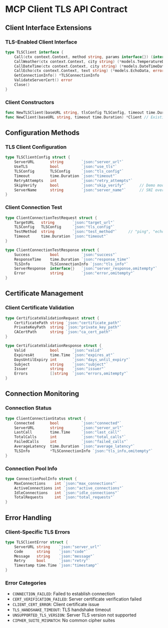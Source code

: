 # MCP Client TLS API Contract

## Client Interface Extensions

### TLS-Enabled Client Interface
```go
type TLSClient interface {
    Call(ctx context.Context, method string, params interface{}) (interface{}, error)
    CallWeather(ctx context.Context, city string) (*models.TemperatureData, error)
    CallDateTime(ctx context.Context, city string) (*models.DateTimeData, error)
    CallEcho(ctx context.Context, text string) (*models.EchoData, error)
    GetConnectionInfo() *TLSConnectionInfo
    ValidateServerCert() error
    Close()
}
```

### Client Constructors
```go
func NewTLSClient(baseURL string, tlsConfig TLSConfig, timeout time.Duration) (*Client, error)
func NewClient(baseURL string, timeout time.Duration) *Client // Existing HTTP client
```

## Configuration Methods

### TLS Client Configuration
```go
type TLSClientConfig struct {
    ServerURL       string        `json:"server_url"`
    UseTLS          bool          `json:"use_tls"`
    TLSConfig       TLSConfig     `json:"tls_config"`
    Timeout         time.Duration `json:"timeout"`
    RetryAttempts   int           `json:"retry_attempts"`
    SkipVerify      bool          `json:"skip_verify"`      // Demo mode
    ServerName      string        `json:"server_name"`      // SNI override
}
```

### Client Connection Test
```go
type ClientConnectionTestRequest struct {
    TargetURL   string        `json:"target_url"`
    TLSConfig   TLSConfig     `json:"tls_config"`
    TestMethod  string        `json:"test_method"`     // "ping", "echo", etc.
    Timeout     time.Duration `json:"timeout"`
}

type ClientConnectionTestResponse struct {
    Success         bool          `json:"success"`
    ResponseTime    time.Duration `json:"response_time"`
    TLSInfo         TLSConnectionInfo `json:"tls_info"`
    ServerResponse  interface{}   `json:"server_response,omitempty"`
    Error           string        `json:"error,omitempty"`
}
```

## Certificate Management

### Client Certificate Validation
```go
type CertificateValidationRequest struct {
    CertificatePath string `json:"certificate_path"`
    PrivateKeyPath  string `json:"private_key_path"`
    CACertPath      string `json:"ca_cert_path"`
}

type CertificateValidationResponse struct {
    Valid           bool      `json:"valid"`
    ExpiresAt       time.Time `json:"expires_at"`
    DaysUntilExpiry int       `json:"days_until_expiry"`
    Subject         string    `json:"subject"`
    Issuer          string    `json:"issuer"`
    Errors          []string  `json:"errors,omitempty"`
}
```

## Connection Monitoring

### Connection Status
```go
type ClientConnectionStatus struct {
    Connected       bool          `json:"connected"`
    ServerURL       string        `json:"server_url"`
    LastCall        time.Time     `json:"last_call"`
    TotalCalls      int           `json:"total_calls"`
    FailedCalls     int           `json:"failed_calls"`
    AverageLatency  time.Duration `json:"average_latency"`
    TLSInfo         *TLSConnectionInfo `json:"tls_info,omitempty"`
}
```

### Connection Pool Info
```go
type ConnectionPoolInfo struct {
    MaxConnections    int `json:"max_connections"`
    ActiveConnections int `json:"active_connections"`
    IdleConnections   int `json:"idle_connections"`
    TotalRequests     int `json:"total_requests"`
}
```

## Error Handling

### Client-Specific TLS Errors
```go
type TLSClientError struct {
    ServerURL string    `json:"server_url"`
    Code      string    `json:"code"`
    Message   string    `json:"message"`
    Retry     bool      `json:"retry"`
    Timestamp time.Time `json:"timestamp"`
}
```

### Error Categories
- `CONNECTION_FAILED`: Failed to establish connection
- `CERT_VERIFICATION_FAILED`: Server certificate verification failed
- `CLIENT_CERT_ERROR`: Client certificate issue
- `TLS_HANDSHAKE_TIMEOUT`: TLS handshake timeout
- `UNSUPPORTED_TLS_VERSION`: Server TLS version not supported
- `CIPHER_SUITE_MISMATCH`: No common cipher suites